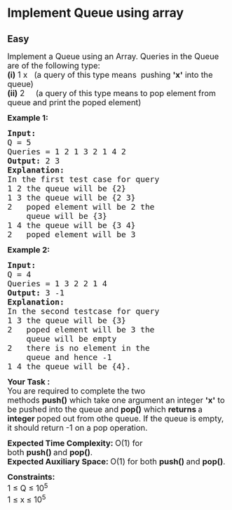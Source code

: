 # Implement Queue using array
## Easy
<div class="problem-statement">
                <p></p><p><span style="font-size:18px">Implement a Queue using an Array. Queries in the Queue are of the following type:<br>
<strong>(i)</strong>&nbsp;1 x&nbsp; &nbsp;(a query of this type means&nbsp;&nbsp;pushing&nbsp;<strong>'x'</strong>&nbsp;into the queue)<br>
<strong>(ii)</strong>&nbsp;2 &nbsp; &nbsp; (a query of this type means to pop&nbsp;element from queue and print the poped element)</span></p>

<p><span style="font-size:18px"><strong>Example 1:</strong></span></p>

<pre style="position: relative;"><span style="font-size:18px"><strong>Input:
</strong>Q = 5
Queries = 1 2 1 3 2 1 4 2
<strong>Output: </strong>2&nbsp;3<strong>
Explanation:
</strong>In the first test case for query&nbsp;
1 2 the queue will be {2}
1 3 the queue will be {2 3}
2 &nbsp; poped element will be 2 the 
    queue will be {3}
1 4 the queue will be {3 4}
2 &nbsp; poped element will be 3&nbsp;</span>
<div class="open_grepper_editor" title="Edit &amp; Save To Grepper"></div></pre>

<p><span style="font-size:18px"><strong>Example 2:</strong></span></p>

<pre style="position: relative;"><span style="font-size:18px"><strong>Input:
</strong>Q = 4
Queries = 1 3 2 2 1 4 &nbsp; 
<strong>Output: </strong>3 -1<strong>
Explanation:
</strong>In the second testcase for query&nbsp;
1 3 the queue will be {3}
2&nbsp; &nbsp;poped element will be 3 the
&nbsp;   queue will be empty
2&nbsp; &nbsp;there is no element in the
&nbsp;   queue and hence -1
1 4 the queue will be {4}.&nbsp;</span><div class="open_grepper_editor" title="Edit &amp; Save To Grepper"></div></pre>

<p><span style="font-size:18px"><strong>Your Task :</strong><br>
You are required to complete the two methods&nbsp;<strong>push()</strong>&nbsp;which take one argument an integer&nbsp;<strong>'x'</strong>&nbsp;to be pushed into the queue&nbsp;and&nbsp;<strong>pop()</strong>&nbsp;which <strong>returns </strong>a <strong>integer&nbsp;</strong>poped out from othe queue. If the queue is empty, it should return -1 on a pop operation.&nbsp;</span></p>

<p><span style="font-size:18px"><strong>Expected Time Complexity:&nbsp;</strong>O(1) for both&nbsp;<strong>push()&nbsp;</strong>and&nbsp;<strong>pop()</strong>.<br>
<strong>Expected Auxiliary Space:&nbsp;</strong>O(1) for both&nbsp;<strong>push()&nbsp;</strong>and&nbsp;<strong>pop()</strong>.</span></p>

<p><span style="font-size:18px"><strong>Constraints:</strong><br>
1 ≤ Q ≤ 10<sup>5</sup><br>
1 ≤ x<strong> </strong>≤ 10<sup>5</sup></span></p>
 <p></p>
            </div>